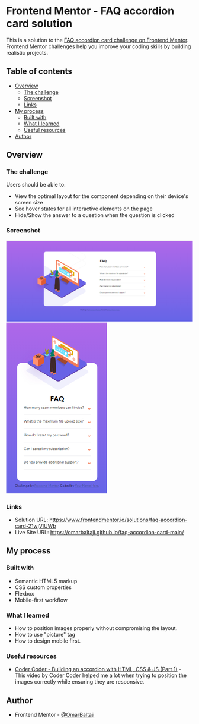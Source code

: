 # Frontend Mentor - FAQ accordion card solution

This is a solution to the [FAQ accordion card challenge on Frontend Mentor](https://www.frontendmentor.io/challenges/faq-accordion-card-XlyjD0Oam). Frontend Mentor challenges help you improve your coding skills by building realistic projects. 

## Table of contents

- [Overview](#overview)
  - [The challenge](#the-challenge)
  - [Screenshot](#screenshot)
  - [Links](#links)
- [My process](#my-process)
  - [Built with](#built-with)
  - [What I learned](#what-i-learned)
  - [Useful resources](#useful-resources)
- [Author](#author)

## Overview

### The challenge

Users should be able to:

- View the optimal layout for the component depending on their device's screen size
- See hover states for all interactive elements on the page
- Hide/Show the answer to a question when the question is clicked

### Screenshot

<img src="./desktop.png" >
<img src="./mobile.png" >

### Links

- Solution URL: https://www.frontendmentor.io/solutions/faq-accordion-card-21wjVIUWb
- Live Site URL: https://omarbaltaji.github.io/faq-accordion-card-main/

## My process

### Built with

- Semantic HTML5 markup
- CSS custom properties
- Flexbox
- Mobile-first workflow

### What I learned

- How to position images properly without compromising the layout. 
- How to use "picture" tag
- How to design mobile first.

### Useful resources

- [Coder Coder - Building an accordion with HTML, CSS & JS (Part 1)](https://www.youtube.com/watch?v=FboXxLxg8eo ) - This video by Coder Coder helped me a lot when trying to position the images correctly while ensuring they are responsive.


## Author

- Frontend Mentor - [@OmarBaltaji](https://www.frontendmentor.io/profile/OmarBaltaji)